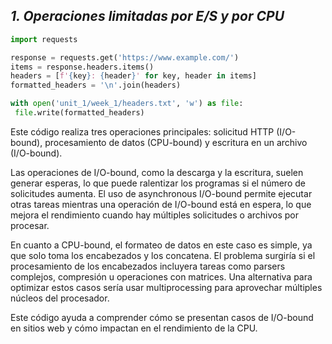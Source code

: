 ## ***1. Operaciones limitadas por E/S y por CPU***

```python
import requests

response = requests.get('https://www.example.com/')
items = response.headers.items()
headers = [f'{key}: {header}' for key, header in items]
formatted_headers = '\n'.join(headers) 

with open('unit_1/week_1/headers.txt', 'w') as file:
 file.write(formatted_headers)
```

Este código realiza tres operaciones principales: solicitud
HTTP (I/O-bound), procesamiento de datos (CPU-bound) y escritura 
en un archivo (I/O-bound).

Las operaciones de I/O-bound, como la descarga y la escritura, suelen 
generar esperas, lo que puede ralentizar los programas si el número 
de solicitudes aumenta. El uso de asynchronous I/O-bound permite ejecutar 
otras tareas mientras una operación de I/O-bound está en espera, lo que 
mejora el rendimiento cuando hay múltiples solicitudes o archivos por 
procesar.

En cuanto a CPU-bound, el formateo de datos en este caso es simple, 
ya que solo toma los encabezados y los concatena. El problema surgiría si 
el procesamiento de los encabezados incluyera tareas como parsers complejos, 
compresión u operaciones con matrices. Una alternativa para optimizar 
estos casos sería usar multiprocessing para aprovechar múltiples núcleos 
del procesador.

Este código ayuda a comprender cómo se presentan casos de I/O-bound en 
sitios web y cómo impactan en el rendimiento de la CPU.